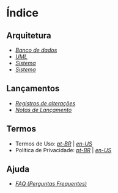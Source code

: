 # Índice

## Arquitetura
  - [*Banco de dados*](architecture/database/mysql.md)
  - [*UML*](architecture/diagrams/uml.md)
  - [*Sistema*](architecture/system/coding-standards.md)
  - [*Sistema*](architecture/api/rest.md)

## Lançamentos
  - [*Registros de alterações*](release/changelog.md)
  - [*Notas de Lançamento*](release/release-notes.md)

## Termos
  - Termos de Uso: [*pt-BR*](terms/pt-BR/terms-service.md) | [*en-US*](terms/en-US/terms-service.md) 
  - Política de Privacidade: [*pt-BR*](terms/pt-BR/privacy-policy.md) | [*en-US*](terms/en-US/privacy-policy.md) 

## Ajuda
  - [*FAQ (Perguntas Frequentes)*](support/faq.md)
